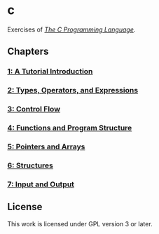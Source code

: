 # c

Exercises of [*The C Programming Language*](https://s3-us-west-2.amazonaws.com/belllabs-microsite-dritchie/cbook/index.html).

## Chapters

### [1: A Tutorial Introduction](/1)

### [2: Types, Operators, and Expressions](/2)

### [3: Control Flow](/3)

### [4: Functions and Program Structure](/4)

### [5: Pointers and Arrays](/5)

### [6: Structures](/6)

### [7: Input and Output](/7)

## License

This work is licensed under GPL version 3 or later.

